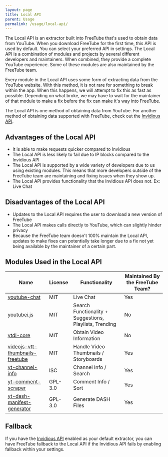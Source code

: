 ```yaml
---
layout: page
title: Local API
parent: Usage
permalink: /usage/local-api/
---
```


The Local API is an extractor built into FreeTube that's used to obtain data from YouTube. When you download FreeTube for the first time, this API is used by default. You can select your preferred API in settings. The Local API is a combination of modules and projects by several different developers and maintainers. When combined, they provide a complete YouTube experience. Some of these modules are also maintained by the FreeTube team.

Every module in the Local API uses some form of extracting data from the YouTube website. With this method, it is not rare for something to break within the app. When this happens, we will attempt to fix this as fast as possible. Depending on what broke, we may have to wait for the maintainer of that module to make a fix before the fix can make it's way into FreeTube.

The Local API is one method of obtaining data from YouTube. For another method of obtaining data supported with FreeTube, check out the [Invidious API](/usage/invidious-api).

## Advantages of the Local API

- It is able to make requests quicker compared to Invidious
- The Local API is less likely to fail due to IP blocks compared to the Invidious API
- The Local API is supported by a wide variety of developers due to us using existing modules. This means that more developers outside of the FreeTube team are maintaining and fixing issues when they show up.
- The Local API provides functionality that the Invidious API does not. Ex: Live Chat

## Disadvantages of the Local API

- Updates to the Local API requires the user to download a new version of FreeTube
- The Local API makes calls directly to YouTube, which can slightly hinder privacy
- Because the FreeTube team doesn't 100% maintain the Local API, updates to make fixes can potentially take longer due to a fix not yet being available by the maintainer of a certain part.

## Modules Used in the Local API

| Name                                                                                     | License | Functionality                                            | Maintained By the FreeTube Team? |
| ---------------------------------------------------------------------------------------- | ------- | -------------------------------------------------------- | -------------------------------- |
| [youtube-chat](https://github.com/FreeTubeApp/youtube-chat)                              | MIT     | Live Chat                                                | Yes                              |
| [youtubei.js](https://github.com/LuanRT/YouTube.js)                                      | MIT     | Search Functionality + Suggestions, Playlists, Trending  | No                               |
| [ytdl-core](https://github.com/fent/node-ytdl-core)                                      | MIT     | Obtain Video Information                                 | No                               |
| [videojs-vtt-thumbnails-freetube](https://github.com/FreeTubeApp/videojs-vtt-thumbnails) | MIT     | Handle Video Thumbnails / Storyboards                    | Yes                              |
| [yt-channel-info](https://github.com/FreeTubeApp/yt-channel-info)                        | ISC     | Channel Info / Search                                    | Yes                              |
| [yt-comment-scraper](https://github.com/FreeTubeApp/yt-comment-scraper)                  | GPL-3.0 | Comment Info / Sort                                      | Yes                              |
| [yt-dash-manifest-generator](https://github.com/FreeTubeApp/yt-dash-manifest-generator)  | GPL-3.0 | Generate DASH Files                                      | Yes                              |

## Fallback

If you have the [Invidious API](/usage/invidious-api) enabled as your default extractor, you can have FreeTube fallback to the Local API if the Invidious API fails by enabling fallback within your settings.
